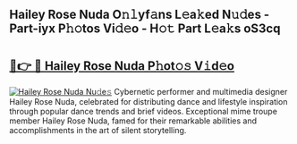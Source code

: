 ## Hailey Rose Nuda O𝚗𝚕yf𝚊ns L𝚎a𝚔ed N𝚞𝚍es - Part-iyx P𝚑𝚘tos Vi𝚍𝚎o - H𝚘𝚝 Part L𝚎a𝚔s oS3cq

# <h2><a href="http://kf12oa1.oniu.top/?m=Hailey+Rose+Nuda">🔗👉 🔴 Hailey Rose Nuda P𝚑ot𝚘𝚜 V𝚒d𝚎o</a></h2>

[![Hailey Rose Nuda Nu𝚍e𝚜](https://i.imgur.com/0qMVB7G.gif)](http://kf12oa1.oniu.top/?m=Hailey+Rose+Nuda)
Cybernetic performer and multimedia designer Hailey Rose Nuda, celebrated for distributing dance and lifestyle inspiration through popular dance trends and brief videos. Exceptional mime troupe member Hailey Rose Nuda, famed for their remarkable abilities and accomplishments in the art of silent storytelling.  
